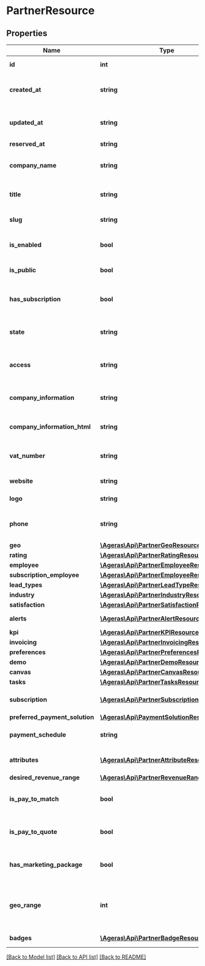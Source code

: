 # PartnerResource

## Properties
Name | Type | Description | Notes
------------ | ------------- | ------------- | -------------
**id** | **int** | The partner&#39;s id. | [optional] 
**created_at** | **string** | When was the partner created in the system. | [optional] 
**updated_at** | **string** | At what date was the partner last updated. | [optional] 
**reserved_at** | **string** | reserved at. | [optional] 
**company_name** | **string** | The company name of the partner. | [optional] 
**title** | **string** | Partner&#39;s title based on industry | [optional] 
**slug** | **string** | The slug for the given partner | [optional] 
**is_enabled** | **bool** | Has the partner been disabled. | [optional] [default to false]
**is_public** | **bool** | Is it a public partner | [optional] [default to false]
**has_subscription** | **bool** | Has the partner an active subscription. | [optional] [default to false]
**state** | **string** | What is the current state of the partner. | [optional] [default to 'unknown']
**access** | **string** | Access information regarding the partner. | [optional] 
**company_information** | **string** | Information regarding the partner company. | [optional] 
**company_information_html** | **string** | Formatted Company Information. | [optional] 
**vat_number** | **string** | Vat information about he company. | [optional] 
**website** | **string** | Website for the partner. | [optional] 
**logo** | **string** | Logo for the partner. | [optional] 
**phone** | **string** | Phone number to contact the partner. | [optional] 
**geo** | [**\Ageras\Api\PartnerGeoResource**](PartnerGeoResource.md) |  | [optional] 
**rating** | [**\Ageras\Api\PartnerRatingResource**](PartnerRatingResource.md) |  | [optional] 
**employee** | [**\Ageras\Api\PartnerEmployeeResource**](PartnerEmployeeResource.md) |  | [optional] 
**subscription_employee** | [**\Ageras\Api\PartnerEmployeeResource**](PartnerEmployeeResource.md) |  | [optional] 
**lead_types** | [**\Ageras\Api\PartnerLeadTypeResource[]**](PartnerLeadTypeResource.md) | Lead Types. | [optional] 
**industry** | [**\Ageras\Api\PartnerIndustryResource**](PartnerIndustryResource.md) |  | [optional] 
**satisfaction** | [**\Ageras\Api\PartnerSatisfactionResource**](PartnerSatisfactionResource.md) |  | [optional] 
**alerts** | [**\Ageras\Api\PartnerAlertResource[]**](PartnerAlertResource.md) | Partner Alerts. | [optional] 
**kpi** | [**\Ageras\Api\PartnerKPIResource**](PartnerKPIResource.md) |  | [optional] 
**invoicing** | [**\Ageras\Api\PartnerInvoicingResource**](PartnerInvoicingResource.md) |  | [optional] 
**preferences** | [**\Ageras\Api\PartnerPreferencesResource**](PartnerPreferencesResource.md) |  | [optional] 
**demo** | [**\Ageras\Api\PartnerDemoResource**](PartnerDemoResource.md) |  | [optional] 
**canvas** | [**\Ageras\Api\PartnerCanvasResource**](PartnerCanvasResource.md) |  | [optional] 
**tasks** | [**\Ageras\Api\PartnerTasksResource**](PartnerTasksResource.md) |  | [optional] 
**subscription** | [**\Ageras\Api\PartnerSubscriptionResource[]**](PartnerSubscriptionResource.md) | Partner subscription data | [optional] 
**preferred_payment_solution** | [**\Ageras\Api\PaymentSolutionResource**](PaymentSolutionResource.md) |  | [optional] 
**payment_schedule** | **string** | Partner payment schedule | [optional] [default to 'immediate']
**attributes** | [**\Ageras\Api\PartnerAttributeResource[]**](PartnerAttributeResource.md) | Attributes for the partner. | [optional] 
**desired_revenue_range** | [**\Ageras\Api\PartnerRevenueRangeResource**](PartnerRevenueRangeResource.md) |  | [optional] 
**is_pay_to_match** | **bool** | Flag whether partner pays for matches | [optional] [default to false]
**is_pay_to_quote** | **bool** | Flag whether partner pays for quotes | [optional] [default to false]
**has_marketing_package** | **bool** | True, if this partner has a marketing package. | [optional] [default to false]
**geo_range** | **int** | Number of kilometres a partner is willing to travel for leads. | [optional] 
**badges** | [**\Ageras\Api\PartnerBadgeResource[]**](PartnerBadgeResource.md) | Badges for the partner. | [optional] 

[[Back to Model list]](../README.md#documentation-for-models) [[Back to API list]](../README.md#documentation-for-api-endpoints) [[Back to README]](../README.md)


